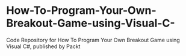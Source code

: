 # How-To-Program-Your-Own-Breakout-Game-using-Visual-C-
Code Repository for How To Program Your Own Breakout Game using Visual C#, published by Packt
